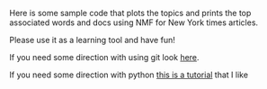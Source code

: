 Here is some sample code that plots the topics and prints the top associated words and docs using NMF for New York times articles.

Please use it as a learning tool and have fun!

If you need some direction with using git look [here](http://rogerdudler.github.io/git-guide/).

If you need some direction with python [this is a tutorial](https://learnpythonthehardway.org/book/ex0.html) that I like
